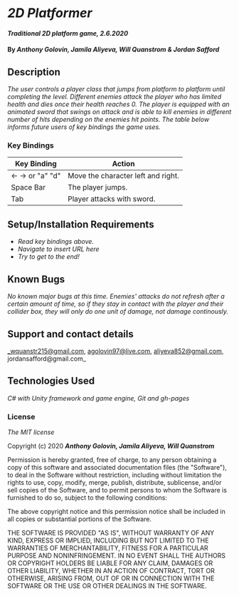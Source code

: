 # _2D Platformer_

#### _Traditional 2D platform game, 2.6.2020_

#### By _**Anthony Golovin, Jamila Aliyeva, Will Quanstrom & Jordan Safford**_

## Description

_The user controls a player class that jumps from platform to platform until completing the level. Different enemies attack the player who has limited health and dies once their health reaches 0. The player is equipped with an animated sword that swings on attack and is able to kill enemies in different number of hits depending on the enemies hit points. The table below informs future users of key bindings the game uses._

### Key Bindings

| Key Binding | Action | 
|---|---|
| ←  → or "a" "d"  | Move the character left and right. | 
| Space Bar | The player jumps.  | 
| Tab | Player attacks with sword.  |

## Setup/Installation Requirements

* _Read key bindings above._
* _Navigate to *insert URL here*_
* _Try to get to the end!_


## Known Bugs

_No known major bugs at this time. Enemies' attacks do not refresh after a certain amount of time, so if they stay in contact with the player and their collider box, they will only do one unit of damage, not damage continously._

## Support and contact details

_wquanstr215@gmail.com, agolovin97@live.com, aliyeva852@gmail.com, jordansafford@gmail.com_

## Technologies Used

_C# with Unity framework and game engine, Git and gh-pages_

### License

*The MIT license*

Copyright (c) 2020 **_Anthony Golovin, Jamila Aliyeva, Will Quanstrom_**

Permission is hereby granted, free of charge, 
to any person obtaining a copy of this software and 
associated documentation files (the "Software"), to 
deal in the Software without restriction, including 
without limitation the rights to use, copy, modify, 
merge, publish, distribute, sublicense, and/or sell 
copies of the Software, and to permit persons to whom 
the Software is furnished to do so, 
subject to the following conditions:

The above copyright notice and this permission notice 
shall be included in all copies or substantial portions of the Software.

THE SOFTWARE IS PROVIDED "AS IS", WITHOUT WARRANTY OF ANY KIND, 
EXPRESS OR IMPLIED, INCLUDING BUT NOT LIMITED TO THE WARRANTIES 
OF MERCHANTABILITY, FITNESS FOR A PARTICULAR PURPOSE AND NONINFRINGEMENT. 
IN NO EVENT SHALL THE AUTHORS OR COPYRIGHT HOLDERS BE LIABLE FOR 
ANY CLAIM, DAMAGES OR OTHER LIABILITY, WHETHER IN AN ACTION OF CONTRACT, 
TORT OR OTHERWISE, ARISING FROM, OUT OF OR IN CONNECTION WITH THE 
SOFTWARE OR THE USE OR OTHER DEALINGS IN THE SOFTWARE.
